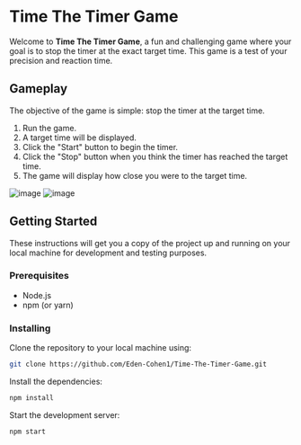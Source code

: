 # Time The Timer Game

Welcome to **Time The Timer Game**, a fun and challenging game where your goal is to stop the timer at the exact target time. This game is a test of your precision and reaction time.

## Gameplay

The objective of the game is simple: stop the timer at the target time.

1. Run the game.
2. A target time will be displayed.
3. Click the "Start" button to begin the timer.
4. Click the "Stop" button when you think the timer has reached the target time.
5. The game will display how close you were to the target time.


![image](https://github.com/Eden-Cohen1/Time-The-Timer-Game/assets/125755591/a9eb896b-407c-4241-ada3-f741a78e85ab)
![image](https://github.com/Eden-Cohen1/Time-The-Timer-Game/assets/125755591/27f41bf1-e873-4dd8-889f-b6f7fa32b11d)

## Getting Started

These instructions will get you a copy of the project up and running on your local machine for development and testing purposes.

### Prerequisites

- Node.js
- npm (or yarn)

### Installing

Clone the repository to your local machine using:
```bash
git clone https://github.com/Eden-Cohen1/Time-The-Timer-Game.git
```

Install the dependencies:
```bash
npm install
```

Start the development server:
```bash
npm start
```
